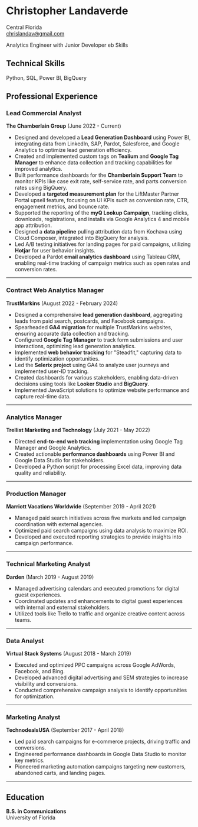 

# Christopher Landaverde  
Central Florida  
chrislandav@gmail.com  



Analytics Engineer with Junior Developer eb Skills


## Technical Skills
Python, SQL, Power BI, BigQuery

## Professional Experience  

### Lead Commercial Analyst  
**The Chamberlain Group** (June 2022 - Current)  

- Designed and developed a **Lead Generation Dashboard** using Power BI, integrating data from LinkedIn, SAP, Pardot, Salesforce, and Google Analytics to optimize lead generation efficiency.  
- Created and implemented custom tags on **Tealium** and **Google Tag Manager** to enhance data collection and tracking capabilities for improved analytics.  
- Built performance dashboards for the **Chamberlain Support Team** to monitor KPIs like case exit rate, self-service rate, and parts conversion rates using BigQuery.  
- Developed a **targeted measurement plan** for the LiftMaster Partner Portal upsell feature, focusing on UI KPIs such as conversion rate, CTR, engagement metrics, and bounce rate.  
- Supported the reporting of the **myQ Lookup Campaign**, tracking clicks, downloads, registrations, and installs via Google Analytics 4 and mobile app attribution.  
- Designed a **data pipeline** pulling attribution data from Kochava using Cloud Composer, integrated into BigQuery for analysis.  
- Led A/B testing initiatives for landing pages for paid campaigns, utilizing **Hotjar** for user behavior insights.  
- Developed a Pardot **email analytics dashboard** using Tableau CRM, enabling real-time tracking of campaign metrics such as open rates and conversion rates.  

---

### Contract Web Analytics Manager  
**TrustMarkins** (August 2022 - February 2024)  

- Designed a comprehensive **lead generation dashboard**, aggregating leads from paid search, postcards, and Facebook campaigns.  
- Spearheaded **GA4 migration** for multiple TrustMarkins websites, ensuring accurate data collection and tracking.  
- Configured **Google Tag Manager** to track form submissions and user interactions, optimizing lead generation analytics.  
- Implemented **web behavior tracking** for "Steadfit," capturing data to identify optimization opportunities.  
- Led the **Selerix project** using GA4 to analyze user journeys and implemented user-ID tracking.  
- Created dashboards for various stakeholders, enabling data-driven decisions using tools like **Looker Studio** and **BigQuery**.  
- Implemented JavaScript solutions to optimize website performance and capture real-time data.  

---

### Analytics Manager  
**Trellist Marketing and Technology** (July 2021 - May 2022)  

- Directed **end-to-end web tracking** implementation using Google Tag Manager and Google Analytics.  
- Created actionable **performance dashboards** using Power BI and Google Data Studio for stakeholders.  
- Developed a Python script for processing Excel data, improving data quality and reliability.  

---

### Production Manager  
**Marriott Vacations Worldwide** (September 2019 - April 2021)  

- Managed paid search initiatives across five markets and led campaign coordination with external agencies.  
- Optimized paid search campaigns using data analysis to maximize ROI.  
- Developed and executed reporting strategies to provide insights into campaign performance.  

---

### Technical Marketing Analyst  
**Darden** (March 2019 - August 2019)  

- Managed advertising calendars and executed promotions for digital guest experiences.  
- Coordinated updates and enhancements to digital guest experiences with internal and external stakeholders.  
- Utilized tools like Trello to traffic and organize creative content across teams.  

---

### Data Analyst  
**Virtual Stack Systems** (August 2018 - March 2019)  

- Executed and optimized PPC campaigns across Google AdWords, Facebook, and Bing.  
- Developed advanced digital advertising and SEM strategies to increase visibility and conversions.  
- Conducted comprehensive campaign analysis to identify opportunities for optimization.  

---

### Marketing Analyst  
**TechnodealsUSA** (September 2017 - April 2018)  

- Led paid search campaigns for e-commerce projects, driving traffic and conversions.  
- Engineered performance dashboards in Google Data Studio to monitor key metrics.  
- Pioneered marketing automation campaigns targeting new customers, abandoned carts, and landing pages.  

---

## Education  

**B.S. in Communications**  
University of Florida  
